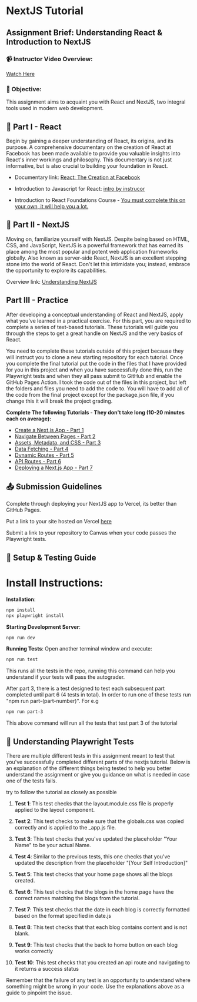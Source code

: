 # NextJS Tutorial

## Assignment Brief: Understanding React & Introduction to NextJS

### 📹 Instructor Video Overview:

[Watch Here](https://youtu.be/Jg2v8MsqjOc)

### 🎯 Objective:

This assignment aims to acquaint you with React and NextJS, two integral tools used in modern web development.

## 📘 Part I - React

Begin by gaining a deeper understanding of React, its origins, and its purpose. A comprehensive documentary on the creation of React at Facebook has been made available to provide you valuable insights into React's inner workings and philosophy. This documentary is not just informative, but is also crucial to building your foundation in React.

- Documentary link: [React: The Creation at Facebook](https://www.youtube.com/watch?v=8pDqJVdNa44&t=1s)


- Introduction to Javascript for React:  [intro by instrucor](https://youtu.be/IX64_YS4W38?si=jqfjOcB4vMFMuNqb)

- Introduction to React Foundations Course - [You must complete this on your own, it will help you a lot.](https://nextjs.org/learn/react-foundations/rendering-ui)

## 📘 Part II - NextJS

Moving on, familiarize yourself with NextJS. Despite being based on HTML, CSS, and JavaScript, NextJS is a powerful framework that has earned its place among the most popular and potent web application frameworks globally. Also known as server-side React, NextJS is an excellent stepping stone into the world of React. Don't let this intimidate you; instead, embrace the opportunity to explore its capabilities.

Overview link: [Understanding NextJS](https://www.youtube.com/watch?v=Sklc_fQBmcs)

## Part III - Practice

After developing a conceptual understanding of React and NextJS, apply what you've learned in a practical exercise. For this part, you are required to complete a series of text-based tutorials. These tutorials will guide you through the steps to get a great handle on NextJS and the very basics of React.

You need to complete these tutorials outside of this project because they will instruct you to clone a new starting repository for each tutorial. Once you complete the final tutorial put the code in the files that I have provided for you in this project and when you have successfully done this, run the Playwright tests and when they all pass submit to GitHub and enable the GitHub Pages Action. I took the code out of the files in this project, but left the folders and files you need to add the code to. You will have to add all of the code from the final project except for the package.json file, if you change this it will break the project grading.

**Complete The following Tutorials - They don't take long (10-20 minutes each on average):**

- [Create a Next.js App - Part 1](https://nextjs.org/learn/basics/create-nextjs-app)
- [Navigate Between Pages - Part 2](https://nextjs.org/learn/basics/navigate-between-pages)
- [Assets, Metadata, and CSS - Part 3](https://nextjs.org/learn/basics/assets-metadata-css)
- [Data Fetching - Part 4](https://nextjs.org/learn/basics/data-fetching)
- [Dynamic Routes - Part 5](https://nextjs.org/learn/basics/dynamic-routes)
- [API Routes - Part 6](https://nextjs.org/learn/basics/api-routes)
- [Deploying a Next.js App - Part 7](https://nextjs.org/learn/basics/deploying-nextjs-app)

## 📤 Submission Guidelines

<!--Clarify what this means-->

Complete through deploying your NextJS app to Vercel, its better than GitHub Pages.

Put a link to your site hosted on Vercel [here](https://vercel.com/tommy-byrnes-projects/nextjs-blog)

Submit a link to your repository to Canvas when your code passes the Playwright tests.

## 🚀 Setup & Testing Guide

# Install Instructions:

**Installation**:

```bash
npm install
npx playwright install
```

**Starting Development Server**:

```bash
npm run dev
```

**Running Tests**:
Open another terminal window and execute:

```bash
npm run test
```

This runs all the tests in the repo, running this command can help you understand if your tests will pass the autograder.

After part 3, there is a test designed to test each subsequent part completed until part 6 (4 tests in total). In order to run one of these tests run "npm run part-(part-number)". For e.g

```bash
npm run part-3
```

This above command will run all the tests that test part 3 of the tutorial

## 🚀 Understanding Playwright Tests

There are multiple different tests in this assignment meant to test that you've successfully completed different parts of the nextjs tutorial. Below is an explanation of the different things being tested to help you better understand the assignment or give you guidance on what is needed in case one of the tests fails.

try to follow the tutorial as closely as possible

1. **Test 1**: This test checks that the layout.module.css file is properly applied to the layout component.

2. **Test 2**: This test checks to make sure that the globals.css was copied correctly and is applied to the \_app.js file.

3. **Test 3**: This test checks that you've updated the placeholder "Your Name" to be your actual Name.

4. **Test 4**: Similar to the previous tests, this one checks that you've updated the description from the placeholder "[Your Self Introduction]"

5. **Test 5**: This test checks that your home page shows all the blogs created.

6. **Test 6**: This test checks that the blogs in the home page have the correct names matching the blogs from the tutorial.

7. **Test 7**: This test checks that the date in each blog is correctly formatted based on the format specified in date.js

8. **Test 8**: This test checks that that each blog contains content and is not blank.

9. **Test 9**: This test checks that the back to home button on each blog works correctly

10. **Test 10**: This test checks that you created an api route and navigating to it returns a success status

Remember that the failure of any test is an opportunity to understand where something might be wrong in your code. Use the explanations above as a guide to pinpoint the issue.
